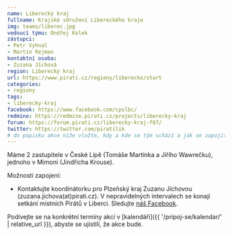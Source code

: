 ```yaml
---
name: Liberecký kraj
fullname: Krajské sdružení Libereckého kraje
img: teams/liberec.jpg
vedoucí týmu: Ondřej Kolek
zástupci:
- Petr Vyhnal
- Martin Rejman
kontaktní osoba:
- Zuzana Jíchová
region: Liberecký kraj
url: https://www.pirati.cz/regiony/liberecko/start
categories:
- regiony
tags:
- liberecky-kraj
facebook: https://www.facebook.com/cpslbc/
redmine: https://redmine.pirati.cz/projects/liberecky-kraj
forum: https://forum.pirati.cz/liberecky-kraj-f87/
twitter: https://twitter.com/piratilik
# do popisku akce níže vložte, kdy a kde se tým schází a jak se zapojit
---
```


Máme 2 zastupitele v České Lípě (Tomáše Martínka a Jiřího Wawrečku), jednoho v Mimoni (Jindřicha Krouse).

Možnosti zapojení:

* Kontaktujte koordinátorku pro Plzeňský kraj Zuzanu Jíchovou (zuzana.jichova(at)pirati.cz). V nepravidelných intervalech se konají setkání místních Pirátů v Liberci. Sledujte [náš Facebook](https://www.facebook.com/pg/cpslbc/events/). 

Podívejte se na konkrétní termíny akcí v [kalendáři]({{ '/pripoj-se/kalendar/' | relative_url }}),
abyste se ujistili, že akce bude.
